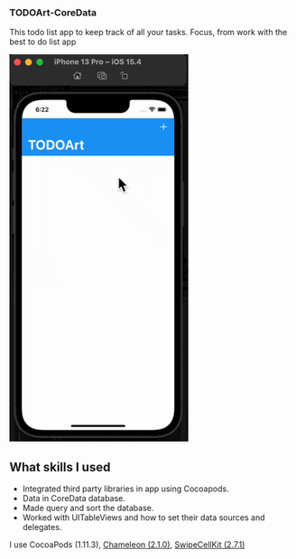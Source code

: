 ### TODOArt-CoreData

This todo list app to keep track of all your tasks. Focus, from work with the best to do list app

<img alt="image" src="TODOArt app.gif" height = 686 width = 317 /> 

## What skills I used

- Integrated third party libraries in app using Cocoapods.
- Data in CoreData database.
- Made query and sort the database.
- Worked with UITableViews and how to set their data sources and delegates.

I use CocoaPods (1.11.3), [Chameleon (2.1.0)](https://github.com/wowansm/Chameleon), [SwipeCellKit (2.7.1)](https://github.com/SwipeCellKit/SwipeCellKit)
